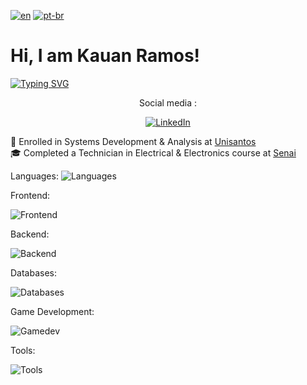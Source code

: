 [![en](https://img.shields.io/badge/lang-en-red.svg)](https://github.com/Kauan231/Kauan231/blob/main/README.md)
[![pt-br](https://img.shields.io/badge/lang-pt--br-green.svg)](https://github.com/Kauan231/Kauan231/blob/main/README.pt-br.md)

<h1> Hi, I am Kauan Ramos! </h1>

[![Typing SVG](https://readme-typing-svg.herokuapp.com?font=Fira+Code&size=15&pause=1000&color=000000&multiline=false&repeat=false&random=false&height=50&lines=Desenvolvedor+de+Jogos%2FBackend)](https://git.io/typing-svg)

<div align='center'>
Social media :

[![LinkedIn](https://img.shields.io/badge/LinkedIn-0077B5?style=for-the-badge&logo=linkedin&logoColor=white)](https://www.linkedin.com/in/kauan-ramos/?locale=en_US)
</div>

:blue_book: Enrolled in Systems Development & Analysis at <a href="https://www.unisantos.br/" /> Unisantos </a>
<br>
:mortar_board: Completed a Technician in Electrical & Electronics course at <a href="https://santos.sp.senai.br/" /> Senai </a>

Languages:
![Languages](https://skillicons.dev/icons?i=cs,cpp,js)
  
Frontend:

![Frontend](https://skillicons.dev/icons?i=js,react,bootstrap,html,css)

Backend:

![Backend](https://skills.thijs.gg/icons?i=nodejs,nginx)

Databases:

![Databases](https://skills.thijs.gg/icons?i=mysql,mongodb)


Game Development:

![Gamedev](https://skills.thijs.gg/icons?i=unity,blender)

Tools:

![Tools](https://skills.thijs.gg/icons?i=vscode,git,github,figma,ps,ai,pr)

